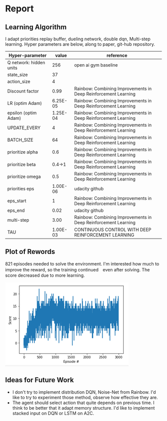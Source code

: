[//]: # (Image References)

[image1]: scores.png "Plot Scores"


# Report

## Learning  Algorithm
I adapt priorities replay buffer, dueling network, double dqn, Multi-step learning.
Hyper parameters are below, along to paper, git-hub repository.

| Hyper-parameter         | value    | reference                                                      |
|-------------------------|----------|----------------------------------------------------------------|
| Q network: hidden units | 256      | open ai gym baseline                                           |
| state_size              | 37       |                                                                |
| action_size             | 4        |                                                                |
| Discount factor         | 0.99     | Rainbow: Combining Improvements in Deep Reinforcement Learning |
| LR (optim Adam)         | 6.25E-05 | Rainbow: Combining Improvements in Deep Reinforcement Learning |
| epsilon (optim Adam)    | 1.25E-04 | Rainbow: Combining Improvements in Deep Reinforcement Learning |
| UPDATE_EVERY            | 4        | Rainbow: Combining Improvements in Deep Reinforcement Learning |
| BATCH_SIZE              | 64       | Rainbow: Combining Improvements in Deep Reinforcement Learning |
| prioritize alpha         | 0.6      | Rainbow: Combining Improvements in Deep Reinforcement Learning |
| prioritize beta          | 0.4→1    | Rainbow: Combining Improvements in Deep Reinforcement Learning |
| prioritize omega         | 0.5      | Rainbow: Combining Improvements in Deep Reinforcement Learning |
| priorities eps           | 1.00E-06 | udacity github                                                 |
| eps_start               | 1        | Rainbow: Combining Improvements in Deep Reinforcement Learning |
| eps_end                 | 0.02     | udacity github                                                 |
| multi-step              | 3.00     | Rainbow: Combining Improvements in Deep Reinforcement Learning |
| TAU                     | 1.00E-03 | CONTINUOUS  CONTROL  WITH  DEEP  REINFORCEMENT LEARNING         |


## Plot of Rewords
821 episodes needed to solve the environment. 
I'm interested how much to improve the reward, so the training continued　even after solving.
The score decreased due to more learning.

![Plot Scores][image1]

## Ideas for Future Work
- I don't try to implement distribution DQN, Noise-Net from Rainbow.
I'd like to try to experiment those method, observe how effective they are.
- The agent should select action that quite depends on previous time. I think to be better that it adapt memory structure.
 I'd like to implement stacked input on DQN or LSTM on A2C.

